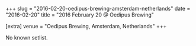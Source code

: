 +++
slug = "2016-02-20-oedipus-brewing-amsterdam-netherlands"
date = "2016-02-20"
title = "2016 February 20 @ Oedipus Brewing"

[extra]
venue = "Oedipus Brewing, Amsterdam, Netherlands"
+++

No known setlist.
